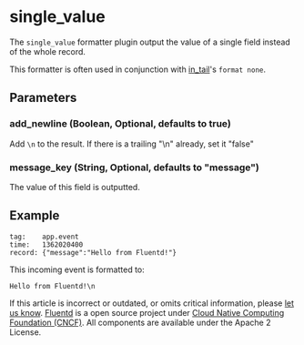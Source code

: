 # single\_value

The `single_value` formatter plugin output the value of a single field instead of the whole record.

This formatter is often used in conjunction with [in\_tail](../input/tail.md)'s `format none`.

## Parameters

### add\_newline \(Boolean, Optional, defaults to true\)

Add `\n` to the result. If there is a trailing "\n" already, set it "false"

### message\_key \(String, Optional, defaults to "message"\)

The value of this field is outputted.

## Example

```text
tag:    app.event
time:   1362020400
record: {"message":"Hello from Fluentd!"}
```

This incoming event is formatted to:

```text
Hello from Fluentd!\n
```

If this article is incorrect or outdated, or omits critical information, please [let us know](https://github.com/fluent/fluentd-docs-gitbook/issues?state=open). [Fluentd](http://www.fluentd.org/) is a open source project under [Cloud Native Computing Foundation \(CNCF\)](https://cncf.io/). All components are available under the Apache 2 License.

